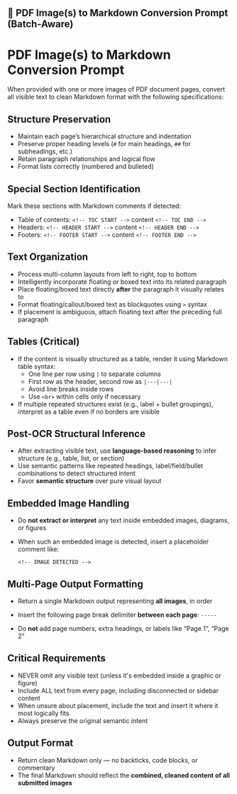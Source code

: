 ## 📄 PDF Image(s) to Markdown Conversion Prompt (Batch-Aware)

# PDF Image(s) to Markdown Conversion Prompt

When provided with one or more images of PDF document pages, convert all visible text to clean Markdown format with the following specifications:

## Structure Preservation

- Maintain each page’s hierarchical structure and indentation
- Preserve proper heading levels (`#` for main headings, `##` for subheadings, etc.)
- Retain paragraph relationships and logical flow
- Format lists correctly (numbered and bulleted)

## Special Section Identification

Mark these sections with Markdown comments if detected:

- Table of contents: `<!-- TOC START -->` content `<!-- TOC END -->`
- Headers: `<!-- HEADER START -->` content `<!-- HEADER END -->`
- Footers: `<!-- FOOTER START -->` content `<!-- FOOTER END -->`

## Text Organization

- Process multi-column layouts from left to right, top to bottom
- Intelligently incorporate floating or boxed text into its related paragraph
- Place floating/boxed text directly **after** the paragraph it visually relates to
- Format floating/callout/boxed text as blockquotes using `>` syntax
- If placement is ambiguous, attach floating text after the preceding full paragraph

## Tables (Critical)

- If the content is visually structured as a table, render it using Markdown table syntax:
    - One line per row using `|` to separate columns
    - First row as the header, second row as `|---|---|`
    - Avoid line breaks inside rows
    - Use `<br>` within cells only if necessary
- If multiple repeated structures exist (e.g., label + bullet groupings), interpret as a table even if no borders are visible

## Post-OCR Structural Inference

- After extracting visible text, use **language-based reasoning** to infer structure (e.g., table, list, or section)
- Use semantic patterns like repeated headings, label/field/bullet combinations to detect structured intent
- Favor **semantic structure** over pure visual layout

## Embedded Image Handling

- Do **not extract or interpret** any text inside embedded images, diagrams, or figures
- When such an embedded image is detected, insert a placeholder comment like:
  
  `<!-- IMAGE DETECTED -->`

## Multi-Page Output Formatting

- Return a single Markdown output representing **all images**, in order
- Insert the following page break delimiter **between each page**: `-----`

- Do **not** add page numbers, extra headings, or labels like “Page 1”, “Page 2”

## Critical Requirements

- NEVER omit any visible text (unless it's embedded inside a graphic or figure)
- Include ALL text from every page, including disconnected or sidebar content
- When unsure about placement, include the text and insert it where it most logically fits
- Always preserve the original semantic intent

## Output Format

- Return clean Markdown only — no backticks, code blocks, or commentary
- The final Markdown should reflect the **combined, cleaned content of all submitted images**
